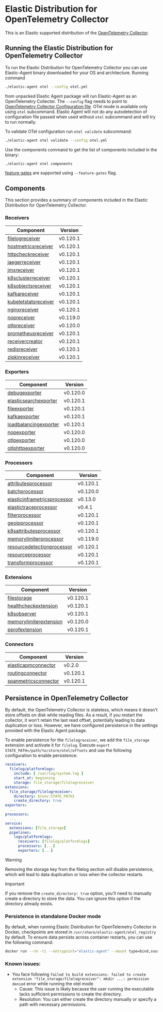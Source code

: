 # Elastic Distribution for OpenTelemetry Collector

This is an Elastic supported distribution of the [OpenTelemetry Collector](https://github.com/open-telemetry/opentelemetry-collector).

## Running the Elastic Distribution for OpenTelemetry Collector

To run the Elastic Distribution for OpenTelemetry Collector you can use Elastic-Agent binary downloaded for your OS and architecture.
Running command

```bash
./elastic-agent otel --config otel.yml
```

from unpacked Elastic Agent package will run Elastic-Agent as an OpenTelemetry Collector. The `--config` flag needs to point to [OpenTelemetry Collector Configuration file](https://opentelemetry.io/docs/collector/configuration/). OTel mode is available only using `otel` subcommand. Elastic Agent will not do any autodetection of configuration file passed when used without `otel` subcommand and will try to run normally.

To validate OTel configuration run `otel validate` subcommand:

```bash
./elastic-agent otel validate --config otel.yml
```

Use the components command to get the list of components included in the binary:

```bash
./elastic-agent otel components
```

[feature gates](https://github.com/open-telemetry/opentelemetry-collector/blob/main/featuregate/README.md#controlling-gates) are supported using `--feature-gates` flag.

## Components

This section provides a summary of components included in the Elastic Distribution for OpenTelemetry Collector.

### Receivers

| Component | Version |
|---|---|
| [filelogreceiver](https://github.com/open-telemetry/opentelemetry-collector-contrib/blob/receiver/filelogreceiver/v0.120.1/receiver/filelogreceiver/README.md) | v0.120.1 |
| [hostmetricsreceiver](https://github.com/open-telemetry/opentelemetry-collector-contrib/blob/receiver/hostmetricsreceiver/v0.120.1/receiver/hostmetricsreceiver/README.md) | v0.120.1 |
| [httpcheckreceiver](https://github.com/open-telemetry/opentelemetry-collector-contrib/blob/receiver/httpcheckreceiver/v0.120.1/receiver/httpcheckreceiver/README.md) | v0.120.1 |
| [jaegerreceiver](https://github.com/open-telemetry/opentelemetry-collector-contrib/blob/receiver/jaegerreceiver/v0.120.1/receiver/jaegerreceiver/README.md) | v0.120.1 |
| [jmxreceiver](https://github.com/open-telemetry/opentelemetry-collector-contrib/blob/receiver/jmxreceiver/v0.120.1/receiver/jmxreceiver/README.md) | v0.120.1 |
| [k8sclusterreceiver](https://github.com/open-telemetry/opentelemetry-collector-contrib/blob/receiver/k8sclusterreceiver/v0.120.1/receiver/k8sclusterreceiver/README.md) | v0.120.1 |
| [k8sobjectsreceiver](https://github.com/open-telemetry/opentelemetry-collector-contrib/blob/receiver/k8sobjectsreceiver/v0.120.1/receiver/k8sobjectsreceiver/README.md) | v0.120.1 |
| [kafkareceiver](https://github.com/open-telemetry/opentelemetry-collector-contrib/blob/receiver/kafkareceiver/v0.120.1/receiver/kafkareceiver/README.md) | v0.120.1 |
| [kubeletstatsreceiver](https://github.com/open-telemetry/opentelemetry-collector-contrib/blob/receiver/kubeletstatsreceiver/v0.120.1/receiver/kubeletstatsreceiver/README.md) | v0.120.1 |
| [nginxreceiver](https://github.com/open-telemetry/opentelemetry-collector-contrib/blob/receiver/nginxreceiver/v0.120.1/receiver/nginxreceiver/README.md) | v0.120.1 |
| [nopreceiver](https://github.com/open-telemetry/opentelemetry-collector/blob/receiver/nopreceiver/v0.119.0/receiver/nopreceiver/README.md) | v0.119.0 |
| [otlpreceiver](https://github.com/open-telemetry/opentelemetry-collector/blob/receiver/otlpreceiver/v0.120.0/receiver/otlpreceiver/README.md) | v0.120.0 |
| [prometheusreceiver](https://github.com/open-telemetry/opentelemetry-collector-contrib/blob/receiver/prometheusreceiver/v0.120.1/receiver/prometheusreceiver/README.md) | v0.120.1 |
| [receivercreator](https://github.com/open-telemetry/opentelemetry-collector-contrib/blob/receiver/receivercreator/v0.120.1/receiver/receivercreator/README.md) | v0.120.1 |
| [redisreceiver](https://github.com/open-telemetry/opentelemetry-collector-contrib/blob/receiver/redisreceiver/v0.120.1/receiver/redisreceiver/README.md) | v0.120.1 |
| [zipkinreceiver](https://github.com/open-telemetry/opentelemetry-collector-contrib/blob/receiver/zipkinreceiver/v0.120.1/receiver/zipkinreceiver/README.md) | v0.120.1 |

### Exporters

| Component | Version |
|---|---|
| [debugexporter](https://github.com/open-telemetry/opentelemetry-collector/blob/exporter/debugexporter/v0.120.0/exporter/debugexporter/README.md) | v0.120.0 |
| [elasticsearchexporter](https://github.com/open-telemetry/opentelemetry-collector-contrib/blob/exporter/elasticsearchexporter/v0.120.1/exporter/elasticsearchexporter/README.md) | v0.120.1 |
| [fileexporter](https://github.com/open-telemetry/opentelemetry-collector-contrib/blob/exporter/fileexporter/v0.120.1/exporter/fileexporter/README.md) | v0.120.1 |
| [kafkaexporter](https://github.com/open-telemetry/opentelemetry-collector-contrib/blob/exporter/kafkaexporter/v0.120.1/exporter/kafkaexporter/README.md) | v0.120.1 |
| [loadbalancingexporter](https://github.com/open-telemetry/opentelemetry-collector-contrib/blob/exporter/loadbalancingexporter/v0.120.1/exporter/loadbalancingexporter/README.md) | v0.120.1 |
| [nopexporter](https://github.com/open-telemetry/opentelemetry-collector/blob/exporter/nopexporter/v0.120.0/exporter/nopexporter/README.md) | v0.120.0 |
| [otlpexporter](https://github.com/open-telemetry/opentelemetry-collector/blob/exporter/otlpexporter/v0.120.0/exporter/otlpexporter/README.md) | v0.120.0 |
| [otlphttpexporter](https://github.com/open-telemetry/opentelemetry-collector/blob/exporter/otlphttpexporter/v0.120.0/exporter/otlphttpexporter/README.md) | v0.120.0 |

### Processors

| Component | Version |
|---|---|
| [attributesprocessor](https://github.com/open-telemetry/opentelemetry-collector-contrib/blob/processor/attributesprocessor/v0.120.1/processor/attributesprocessor/README.md) | v0.120.1 |
| [batchprocessor](https://github.com/open-telemetry/opentelemetry-collector/blob/processor/batchprocessor/v0.120.0/processor/batchprocessor/README.md) | v0.120.0 |
| [elasticinframetricsprocessor](https://github.com/elastic/opentelemetry-collector-components/blob/processor/elasticinframetricsprocessor/v0.13.0/processor/elasticinframetricsprocessor/README.md) | v0.13.0 |
| [elastictraceprocessor](https://github.com/elastic/opentelemetry-collector-components/blob/processor/elastictraceprocessor/v0.4.1/processor/elastictraceprocessor/README.md) | v0.4.1 |
| [filterprocessor](https://github.com/open-telemetry/opentelemetry-collector-contrib/blob/processor/filterprocessor/v0.120.1/processor/filterprocessor/README.md) | v0.120.1 |
| [geoipprocessor](https://github.com/open-telemetry/opentelemetry-collector-contrib/blob/processor/geoipprocessor/v0.120.1/processor/geoipprocessor/README.md) | v0.120.1 |
| [k8sattributesprocessor](https://github.com/open-telemetry/opentelemetry-collector-contrib/blob/processor/k8sattributesprocessor/v0.120.1/processor/k8sattributesprocessor/README.md) | v0.120.1 |
| [memorylimiterprocessor](https://github.com/open-telemetry/opentelemetry-collector/blob/processor/memorylimiterprocessor/v0.119.0/processor/memorylimiterprocessor/README.md) | v0.119.0 |
| [resourcedetectionprocessor](https://github.com/open-telemetry/opentelemetry-collector-contrib/blob/processor/resourcedetectionprocessor/v0.120.1/processor/resourcedetectionprocessor/README.md) | v0.120.1 |
| [resourceprocessor](https://github.com/open-telemetry/opentelemetry-collector-contrib/blob/processor/resourceprocessor/v0.120.1/processor/resourceprocessor/README.md) | v0.120.1 |
| [transformprocessor](https://github.com/open-telemetry/opentelemetry-collector-contrib/blob/processor/transformprocessor/v0.120.1/processor/transformprocessor/README.md) | v0.120.1 |

### Extensions

| Component | Version |
|---|---|
| [filestorage](https://github.com/open-telemetry/opentelemetry-collector-contrib/blob/extension/storage/filestorage/v0.120.1/extension/storage/filestorage/README.md) | v0.120.1 |
| [healthcheckextension](https://github.com/open-telemetry/opentelemetry-collector-contrib/blob/extension/healthcheckextension/v0.120.1/extension/healthcheckextension/README.md) | v0.120.1 |
| [k8sobserver](https://github.com/open-telemetry/opentelemetry-collector-contrib/blob/extension/observer/k8sobserver/v0.120.1/extension/observer/k8sobserver/README.md) | v0.120.1 |
| [memorylimiterextension](https://github.com/open-telemetry/opentelemetry-collector/blob/extension/memorylimiterextension/v0.120.0/extension/memorylimiterextension/README.md) | v0.120.0 |
| [pprofextension](https://github.com/open-telemetry/opentelemetry-collector-contrib/blob/extension/pprofextension/v0.120.1/extension/pprofextension/README.md) | v0.120.1 |

### Connectors

| Component | Version |
|---|---|
| [elasticapmconnector](https://github.com/elastic/opentelemetry-collector-components/blob/connector/elasticapmconnector/v0.2.0/connector/elasticapmconnector/README.md) | v0.2.0 |
| [routingconnector](https://github.com/open-telemetry/opentelemetry-collector-contrib/blob/connector/routingconnector/v0.120.1/connector/routingconnector/README.md) | v0.120.1 |
| [spanmetricsconnector](https://github.com/open-telemetry/opentelemetry-collector-contrib/blob/connector/spanmetricsconnector/v0.120.1/connector/spanmetricsconnector/README.md) | v0.120.1 |
## Persistence in OpenTelemetry Collector

By default, the OpenTelemetry Collector is stateless, which means it doesn't store offsets on disk while reading files. As a result, if you restart the collector, it won't retain the last read offset, potentially leading to data duplication or loss. However, we have configured persistence in the settings provided with the Elastic Agent package.

To enable persistence for the `filelogreceiver`, we add the `file_storage` extension and activate it for `filelog`.
Execute `export STATE_PATH=/path/to/store/otel/offsets` and use the following configuration to enable persistence:

```yaml
receivers:
  filelog/platformlogs:
    include: [ /var/log/system.log ]
    start_at: beginning
    storage: file_storage/filelogreceiver
extensions:
  file_storage/filelogreceiver:
    directory: ${env:STATE_PATH}
    create_directory: true
exporters:
  ...
processors:
  ...
service:
  extensions: [file_storage]
  pipelines:
    logs/platformlogs:
      receivers: [filelog/platformlogs]
      processors: [...]
      exporters: [...]
```

> [!WARNING]
Removing the storage key from the filelog section will disable persistence, which will lead to data duplication or loss when the collector restarts.

> [!IMPORTANT]
If you remove the `create_directory: true` option, you'll need to manually create a directory to store the data. You can ignore this option if the directory already exists.

### Persistence in standalone Docker mode

By default, when running Elastic Distribution for OpenTelemetry Collector in Docker, checkpoints are stored in `/usr/share/elastic-agent/otel_registry` by default. To ensure data persists across container restarts, you can use the following command:

```bash
docker run --rm -ti --entrypoint="elastic-agent" --mount type=bind,source=/path/on/host,target=/usr/share/elastic-agent/otel_registry  docker.elastic.co/elastic-agent/elastic-agent:9.0.0-SNAPSHOT otel
```

### Known issues:
-  You face following `failed to build extensions: failed to create extension "file_storage/filelogreceiver": mkdir ...: permission denied` error while running the otel mode
	- Cause: This issue is likely because the user running the executable lacks sufficient permissions to create the directory.
	- Resolution: You can either create the directory manually or specify a path with necessary permissions.

